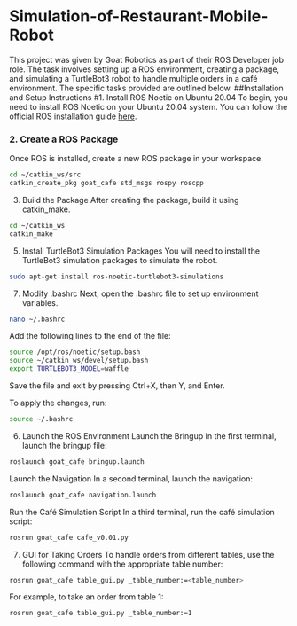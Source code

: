 # Simulation-of-Restaurant-Mobile-Robot
This project was given by Goat Robotics as part of their ROS Developer job role. The task involves setting up a ROS environment, creating a package, and simulating a TurtleBot3 robot to handle multiple orders in a café environment. The specific tasks provided are outlined below.
##Installation and Setup Instructions
#1. Install ROS Noetic on Ubuntu 20.04
To begin, you need to install ROS Noetic on your Ubuntu 20.04 system. You can follow the official ROS installation guide [here](http://wiki.ros.org/noetic/Installation/Ubuntu).
### 2. Create a ROS Package
Once ROS is installed, create a new ROS package in your workspace.

```bash
cd ~/catkin_ws/src
catkin_create_pkg goat_cafe std_msgs rospy roscpp 
```
3. Build the Package
After creating the package, build it using catkin_make.
```bash
cd ~/catkin_ws
catkin_make
```
5. Install TurtleBot3 Simulation Packages
You will need to install the TurtleBot3 simulation packages to simulate the robot.
```bash
sudo apt-get install ros-noetic-turtlebot3-simulations
```
7. Modify .bashrc
Next, open the .bashrc file to set up environment variables.
```bash
nano ~/.bashrc
```
Add the following lines to the end of the file:
```bash
source /opt/ros/noetic/setup.bash
source ~/catkin_ws/devel/setup.bash
export TURTLEBOT3_MODEL=waffle
```
Save the file and exit by pressing Ctrl+X, then Y, and Enter.

To apply the changes, run:
```bash
source ~/.bashrc
```
6. Launch the ROS Environment
Launch the Bringup
In the first terminal, launch the bringup file:
```bash
roslaunch goat_cafe bringup.launch
```
Launch the Navigation
In a second terminal, launch the navigation:
```bash
roslaunch goat_cafe navigation.launch
```
Run the Café Simulation Script
In a third terminal, run the café simulation script:
```bash
rosrun goat_cafe cafe_v0.01.py
```
7. GUI for Taking Orders
To handle orders from different tables, use the following command with the appropriate table number:
```bash
rosrun goat_cafe table_gui.py _table_number:=<table_number>
```
For example, to take an order from table 1:
```bash
rosrun goat_cafe table_gui.py _table_number:=1
```
